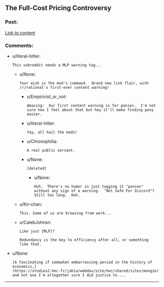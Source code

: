 ## The Full-Cost Pricing Controversy

### Post:

[Link to content](http://www.fimfiction.net/story/201692/4/deathonomics/the-fullcost-pricing-controversy)

### Comments:

- u/literal-hitler:
  ```
  This subreddit needs a MLP warning tag...
  ```

  - u/None:
    ```
    Your wish is the mod's command.  Brand new link flair, with /r/rational's first-ever content warning!
    ```

    - u/Empiricist_or_not:
      ```
      Amazing:  Our first content warning is for ponies.  I'm not sure how I feel about that but hey it'll make finding pony easier.
      ```

    - u/literal-hitler:
      ```
      Yay, all hail the mods!
      ```

    - u/Chronophilia:
      ```
      A real public servant.
      ```

    - u/None:
      ```
      [deleted]
      ```

      - u/None:
        ```
        Huh.  There's no humor in just tagging it "ponies" without any sign of a warning.  "Not Safe For Discord"?  Still too long.  Huh.
        ```

  - u/Kir-chan:
    ```
    This. Some of us are browsing from work...
    ```

  - u/CalebJohnsn:
    ```
    Like just [MLP]?

    Redundancy is the key to efficiency after all, or something like that.
    ```

- u/None:
  ```
  [A fascinating if somewhat embarrassing period in the history of economics,](https://studies2.hec.fr/jahia/webdav/site/hec/shared/sites/mongin/acces_anonyme/page%20internet/A22.pdf) and not one I'm altogether sure I did justice to....
  ```

---

